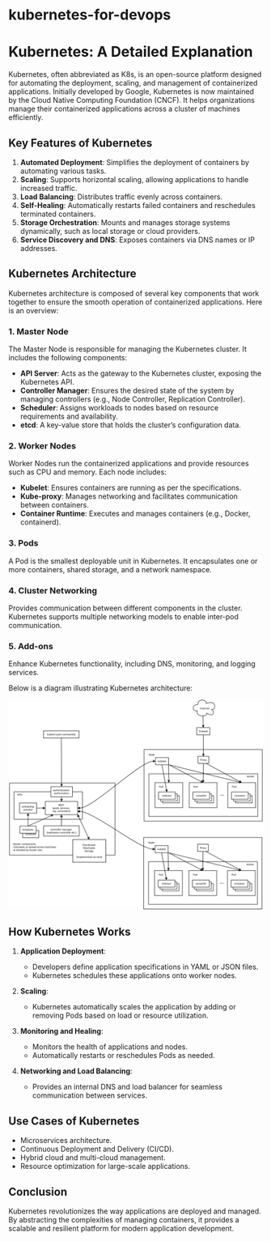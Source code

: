 # kubernetes-for-devops
# Kubernetes: A Detailed Explanation

Kubernetes, often abbreviated as K8s, is an open-source platform designed for automating the deployment, scaling, and management of containerized applications. Initially developed by Google, Kubernetes is now maintained by the Cloud Native Computing Foundation (CNCF). It helps organizations manage their containerized applications across a cluster of machines efficiently.

## Key Features of Kubernetes

1. **Automated Deployment**: Simplifies the deployment of containers by automating various tasks.
2. **Scaling**: Supports horizontal scaling, allowing applications to handle increased traffic.
3. **Load Balancing**: Distributes traffic evenly across containers.
4. **Self-Healing**: Automatically restarts failed containers and reschedules terminated containers.
5. **Storage Orchestration**: Mounts and manages storage systems dynamically, such as local storage or cloud providers.
6. **Service Discovery and DNS**: Exposes containers via DNS names or IP addresses.

## Kubernetes Architecture

Kubernetes architecture is composed of several key components that work together to ensure the smooth operation of containerized applications. Here is an overview:

### 1. **Master Node**
The Master Node is responsible for managing the Kubernetes cluster. It includes the following components:

- **API Server**: Acts as the gateway to the Kubernetes cluster, exposing the Kubernetes API.
- **Controller Manager**: Ensures the desired state of the system by managing controllers (e.g., Node Controller, Replication Controller).
- **Scheduler**: Assigns workloads to nodes based on resource requirements and availability.
- **etcd**: A key-value store that holds the cluster’s configuration data.

### 2. **Worker Nodes**
Worker Nodes run the containerized applications and provide resources such as CPU and memory. Each node includes:

- **Kubelet**: Ensures containers are running as per the specifications.
- **Kube-proxy**: Manages networking and facilitates communication between containers.
- **Container Runtime**: Executes and manages containers (e.g., Docker, containerd).

### 3. **Pods**
A Pod is the smallest deployable unit in Kubernetes. It encapsulates one or more containers, shared storage, and a network namespace.

### 4. **Cluster Networking**
Provides communication between different components in the cluster. Kubernetes supports multiple networking models to enable inter-pod communication.

### 5. **Add-ons**
Enhance Kubernetes functionality, including DNS, monitoring, and logging services.

Below is a diagram illustrating Kubernetes architecture:

![Kubernetes Architecture Diagram](https://raw.githubusercontent.com/kubernetes/website/main/static/images/docs/architecture.svg)

## How Kubernetes Works

1. **Application Deployment**:
   - Developers define application specifications in YAML or JSON files.
   - Kubernetes schedules these applications onto worker nodes.

2. **Scaling**:
   - Kubernetes automatically scales the application by adding or removing Pods based on load or resource utilization.

3. **Monitoring and Healing**:
   - Monitors the health of applications and nodes.
   - Automatically restarts or reschedules Pods as needed.

4. **Networking and Load Balancing**:
   - Provides an internal DNS and load balancer for seamless communication between services.

## Use Cases of Kubernetes

- Microservices architecture.
- Continuous Deployment and Delivery (CI/CD).
- Hybrid cloud and multi-cloud management.
- Resource optimization for large-scale applications.

## Conclusion

Kubernetes revolutionizes the way applications are deployed and managed. By abstracting the complexities of managing containers, it provides a scalable and resilient platform for modern application development.

